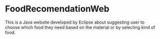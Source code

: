# FoodRecomendationWeb
This is a Java website developed by Eclipse about suggesting user to choose which food they need based on the material or by selecting kind of food.
